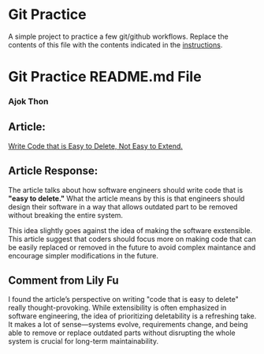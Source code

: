 # Git Practice
A simple project to practice a few git/github workflows.  Replace the contents of this file with the contents indicated in the [instructions](./instructions.md).

# Git Practice README.md File 
### Ajok Thon 


## Article:

[Write Code that is Easy to Delete, Not Easy to Extend.](https://programmingisterrible.com/post/139222674273/write-code-that-is-easy-to-delete-not-easy-to?source=post_page-----56b0d9de2c43--------------------------------)

## Article Response: 
The article talks about how software engineers should write code that is **"easy to delete."** What the article means by this is that engineers should design their software in a way that allows outdated part to be removed without breaking the entire system. 

This idea slightly goes against the idea of making the software exstensible. This article suggest that coders should focus more on making code that can be easily replaced or removed in the future to avoid complex maintance and encourage simpler modifications in the future. 

## Comment from Lily Fu

I found the article’s perspective on writing "code that is easy to delete" really thought-provoking. While extensibility is often emphasized in software engineering, the idea of prioritizing deletability is a refreshing take. It makes a lot of sense—systems evolve, requirements change, and being able to remove or replace outdated parts without disrupting the whole system is crucial for long-term maintainability.